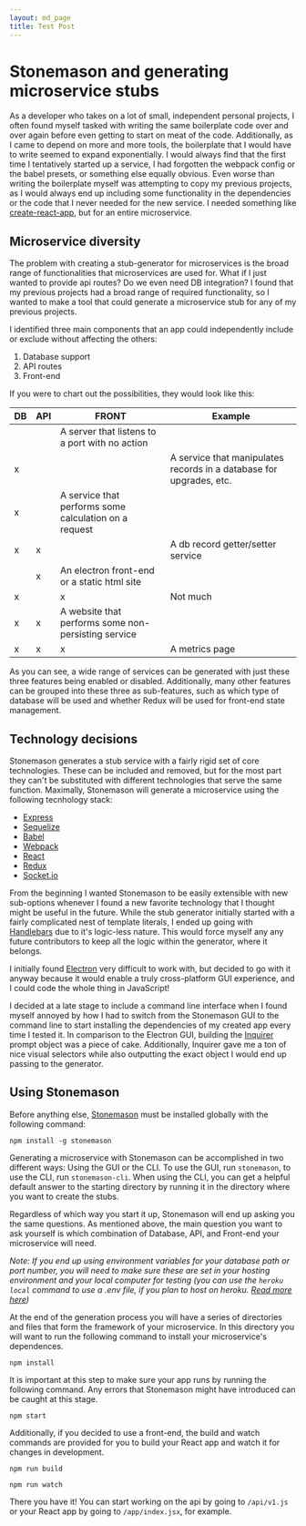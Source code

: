 ```yaml
---
layout: md_page
title: Test Post
---
```

# Stonemason and generating microservice stubs

As a developer who takes on a lot of small, independent personal projects, I often found myself tasked with writing the same boilerplate code over and over again before even getting to start on meat of the code. Additionally, as I came to depend on more and more tools, the boilerplate that I would have to write seemed to expand exponentially. I would always find that the first time I tentatively started up a service, I had forgotten the webpack config or the babel presets, or something else equally obvious. Even worse than writing the boilerplate myself was attempting to copy my previous projects, as I would always end up including some functionality in the dependencies or the code that I never needed for the new service. I needed something like [create-react-app], but for an entire microservice.

## Microservice diversity

The problem with creating a stub-generator for microservices is the broad range of functionalities that microservices are used for. What if I just wanted to provide api routes? Do we even need DB integration? I found that my previous projects had a broad range of required functionality, so I wanted to make a tool that could generate a microservice stub for any of my previous projects.

I identified three main components that an app could independently include or exclude without affecting the others:

1. Database support
2. API routes
3. Front-end

If you were to chart out the possibilities, they would look like this:

DB | API | FRONT | Example
---|-----|-------|-------
|||A server that listens to a port with no action
x|||A service that manipulates records in a database for upgrades, etc.
|x||A service that performs some calculation on a request
x|x||A db record getter/setter service
||x|An electron front-end or a static html site
x||x|Not much
|x|x|A website that performs some non-persisting service
x|x|x|A metrics page

As you can see, a wide range of services can be generated with just these three features being enabled or disabled. Additionally, many other features can be grouped into these three as sub-features, such as which type of database will be used and whether Redux will be used for front-end state management.

## Technology decisions

Stonemason generates a stub service with a fairly rigid set of core technologies. These can be included and removed, but for the most part they can't be substituted with different technologies that serve the same function. Maximally, Stonemason will generate a microservice using the following tecnhology stack:

* [Express](http://expressjs.com/)
* [Sequelize](http://docs.sequelizejs.com/en/v3/)
* [Babel](https://babeljs.io/)
* [Webpack](https://webpack.github.io/)
* [React](https://facebook.github.io/react/)
* [Redux](http://redux.js.org/)
* [Socket.io](http://socket.io/)

From the beginning I wanted Stonemason to be easily extensible with new sub-options whenever I found a new favorite technology that I thought might be useful in the future. While the stub generator initially started with a fairly complicated nest of template literals, I ended up going with [Handlebars] due to it's logic-less nature. This would force myself any any future contributors to keep all the logic within the generator, where it belongs.

I initially found [Electron] very difficult to work with, but decided to go with it anyway because it would enable a truly cross-platform GUI experience, and I could code the whole thing in JavaScript!

I decided at a late stage to include a command line interface when I found myself annoyed by how I had to switch from the Stonemason GUI to the command line to start installing the dependencies of my created app every time I tested it. In comparison to the Electron GUI, building the [Inquirer] prompt object was a piece of cake. Additionally, Inquirer gave me a ton of nice visual selectors while also outputting the exact object I would end up passing to the generator.

## Using Stonemason

Before anything else, [Stonemason] must be installed globally with the following command:

`npm install -g stonemason`

Generating a microservice with Stonemason can be accomplished in two different ways: Using the GUI or the CLI. To use the GUI, run `stonemason`, to use the CLI, run `stonemason-cli`. When using the CLI, you can get a helpful default answer to the starting directory by running it in the directory where you want to create the stubs.

Regardless of which way you start it up, Stonemason will end up asking you the same questions. As mentioned above, the main question you want to ask yourself is which combination of Database, API, and Front-end your microservice will need.

*Note: If you end up using environment variables for your database path or port number, you will need to make sure these are set in your hosting environment and your local computer for testing (you can use the `heroku local` command to use a .env file, if you plan to host on heroku. [Read more here](https://devcenter.heroku.com/articles/heroku-local))*

At the end of the generation process you will have a series of directories and files that form the framework of your microservice. In this directory you will want to run the following command to install your microservice's dependences.

`npm install`

It is important at this step to make sure your app runs by running the following command. Any errors that Stonemason might have introduced can be caught at this stage.

`npm start`

Additionally, if you decided to use a front-end, the build and watch commands are provided for you to build your React app and watch it for changes in development.

`npm run build`

`npm run watch`

There you have it! You can start working on the api by going to `/api/v1.js` or your React app by going to `/app/index.jsx`, for example.

[create-react-app]: https://github.com/facebookincubator/create-react-app
[Handlebars]: http://handlebarsjs.com/
[Electron]: http://electron.atom.io/
[Inquirer]: https://github.com/sboudrias/Inquirer.js
[Stonemason]: https://github.com/cakenggt/mason
